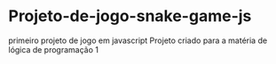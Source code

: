 # Projeto-de-jogo-snake-game-js
primeiro projeto de jogo em javascript
Projeto criado para a matéria de lógica de programação 1
